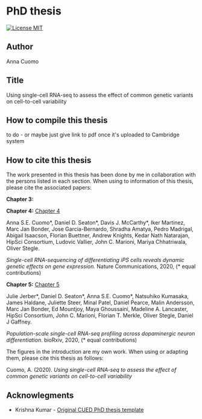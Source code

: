 PhD thesis
========================

[![License MIT](http://img.shields.io/badge/license-MIT-brightgreen.svg)](license.md)

## Author

Anna Cuomo

## Title

Using single-cell RNA-seq to assess the effect of common genetic variants on cell-to-cell variability

## How to compile this thesis

to do - or maybe just give link to pdf once it's uploaded to Cambridge system

## How to cite this thesis

The work presented in this thesis has been done by me in collaboration with the persons listed in each section. 
When using to information of this thesis, please cite the associated papers:

**Chapter 3:**

**Chapter 4:** [Chapter 4](https://www.nature.com/articles/s41467-020-14457-z)

Anna S.E. Cuomo\*, Daniel D. Seaton\*, Davis J. McCarthy\*, Iker Martinez, Marc Jan Bonder, Jose Garcia-Bernardo, Shradha Amatya, Pedro Madrigal, Abigail Isaacson, Florian Buettner, Andrew Knights, Kedar Nath Natarajan, HipSci Consortium, Ludovic Vallier, John C. Marioni, Mariya Chhatriwala, Oliver Stegle.

_Single-cell RNA-sequencing of differentiating iPS cells reveals dynamic genetic effects on gene expression._ Nature Communications, 2020, (\* equal contributions)

**Chapter 5:** [Chapter 5](https://www.biorxiv.org/content/10.1101/2020.05.21.103820v1)

Julie Jerber\*, Daniel D. Seaton\*, Anna S.E. Cuomo\*, Natsuhiko Kumasaka, James Haldane, Juliette Steer, Minal Patel, Daniel Pearce, Malin Andersson, Marc Jan Bonder, Ed Mountjoy, Maya Ghoussaini, Madeline A. Lancaster, HipSci Consortium, John C. Marioni, Florian T. Merkle, Oliver Stegle, Daniel J Gaffney.

_Population-scale single-cell RNA-seq profiling across dopaminergic neuron differentiation._ bioRxiv, 2020, (\* equal contributions)

The figures in the introduction are my own work. 
When using or adapting them, please cite this thesis as follows:

Cuomo, A. (2020). _Using single-cell RNA-seq to assess the effect of common genetic variants on cell-to-cell variability_

## Acknowlegments

*   Krishna Kumar - [Original CUED PhD thesis template](https://github.com/kks32/phd-thesis-template)
